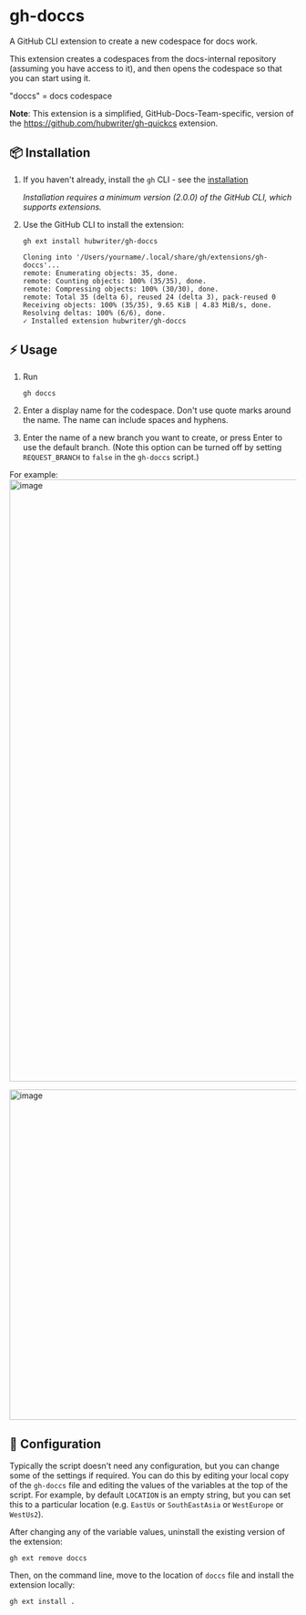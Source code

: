 # gh-doccs

A GitHub CLI extension to create a new codespace for docs work.

This extension creates a codespaces from the docs-internal repository (assuming you have access to it), and then opens the codespace so that you can start using it.

"doccs" = docs codespace

**Note**: This extension is a simplified, GitHub-Docs-Team-specific, version of the https://github.com/hubwriter/gh-quickcs extension.

## 📦 Installation

1. If you haven't already, install the `gh` CLI - see the [installation](https://github.com/cli/cli#installation)

   _Installation requires a minimum version (2.0.0) of the GitHub CLI, which supports extensions._

1. Use the GitHub CLI to install the extension:

   ```
   gh ext install hubwriter/gh-doccs
   
   Cloning into '/Users/yourname/.local/share/gh/extensions/gh-doccs'...
   remote: Enumerating objects: 35, done.
   remote: Counting objects: 100% (35/35), done.
   remote: Compressing objects: 100% (30/30), done.
   remote: Total 35 (delta 6), reused 24 (delta 3), pack-reused 0
   Receiving objects: 100% (35/35), 9.65 KiB | 4.83 MiB/s, done.
   Resolving deltas: 100% (6/6), done.
   ✓ Installed extension hubwriter/gh-doccs
   ```
   
## ⚡️ Usage

1. Run

   ```sh
   gh doccs
   ```
   
1. Enter a display name for the codespace. Don't use quote marks around the name. The name can include spaces and hyphens.
1. Enter the name of a new branch you want to create, or press Enter to use the default branch. (Note this option can be turned off by setting `REQUEST_BRANCH` to `false` in the `gh-doccs` script.)

For example:<br>
<img width="1057" alt="image" src="https://user-images.githubusercontent.com/54933897/216063640-2d773aae-595e-45c2-9f07-05ce256dc50c.png">

<img width="580" alt="image" src="https://user-images.githubusercontent.com/54933897/216062894-b88986a4-39e8-49ea-969c-93704c81c8d6.png">

## 🔧 Configuration

Typically the script doesn't need any configuration, but you can change some of the settings if required. 
You can do this by editing your local copy of the `gh-doccs` file and editing the values of the variables at the top of the script. 
For example, by default `LOCATION` is an empty string, but you can set this to a particular location 
(e.g. `EastUs` or `SouthEastAsia` or `WestEurope` or `WestUs2`).

After changing any of the variable values, uninstall the existing version of the extension:

```
gh ext remove doccs
```

Then, on the command line, move to the location of `doccs` file and install the extension locally:

```
gh ext install . 
```
